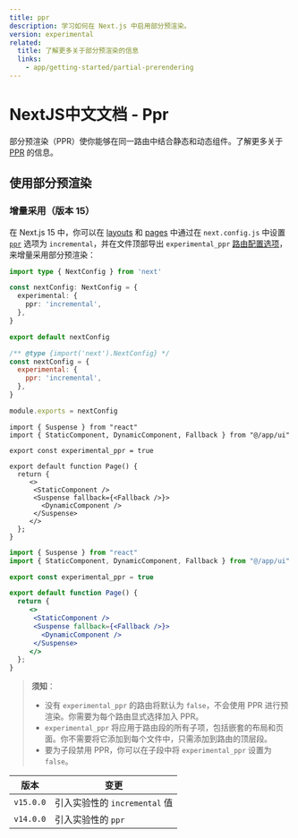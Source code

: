 ```yaml
---
title: ppr
description: 学习如何在 Next.js 中启用部分预渲染。
version: experimental
related:
  title: 了解更多关于部分预渲染的信息
  links:
    - app/getting-started/partial-prerendering
---
```


# NextJS中文文档 - Ppr

部分预渲染（PPR）使你能够在同一路由中结合静态和动态组件。了解更多关于 [PPR](/nextjs-cn/app/getting-started/partial-prerendering) 的信息。

## 使用部分预渲染

### 增量采用（版本 15）

在 Next.js 15 中，你可以在 [layouts](/nextjs-cn/app/building-your-application/routing/layouts-and-templates) 和 [pages](/nextjs-cn/app/api-reference/file-conventions/page) 中通过在 `next.config.js` 中设置 [`ppr`](/nextjs-cn/app/api-reference/config/next-config-js/ppr) 选项为 `incremental`，并在文件顶部导出 `experimental_ppr` [路由配置选项](/nextjs-cn/app/api-reference/file-conventions/route-segment-config)，来增量采用部分预渲染：

```ts switcher
import type { NextConfig } from 'next'

const nextConfig: NextConfig = {
  experimental: {
    ppr: 'incremental',
  },
}

export default nextConfig
```

```js switcher
/** @type {import('next').NextConfig} */
const nextConfig = {
  experimental: {
    ppr: 'incremental',
  },
}

module.exports = nextConfig
```

```tsx switcher
import { Suspense } from "react"
import { StaticComponent, DynamicComponent, Fallback } from "@/app/ui"

export const experimental_ppr = true

export default function Page() {
  return {
     <>
      <StaticComponent />
      <Suspense fallback={<Fallback />}>
        <DynamicComponent />
      </Suspense>
     </>
  };
}
```

```jsx switcher
import { Suspense } from "react"
import { StaticComponent, DynamicComponent, Fallback } from "@/app/ui"

export const experimental_ppr = true

export default function Page() {
  return {
     <>
      <StaticComponent />
      <Suspense fallback={<Fallback />}>
        <DynamicComponent />
      </Suspense>
     </>
  };
}
```

> **须知**：
>
> - 没有 `experimental_ppr` 的路由将默认为 `false`，不会使用 PPR 进行预渲染。你需要为每个路由显式选择加入 PPR。
> - `experimental_ppr` 将应用于路由段的所有子项，包括嵌套的布局和页面。你不需要将它添加到每个文件中，只需添加到路由的顶层段。
> - 要为子段禁用 PPR，你可以在子段中将 `experimental_ppr` 设置为 `false`。

| 版本      | 变更                          |
| --------- | ----------------------------- |
| `v15.0.0` | 引入实验性的 `incremental` 值 |
| `v14.0.0` | 引入实验性的 `ppr`            |
